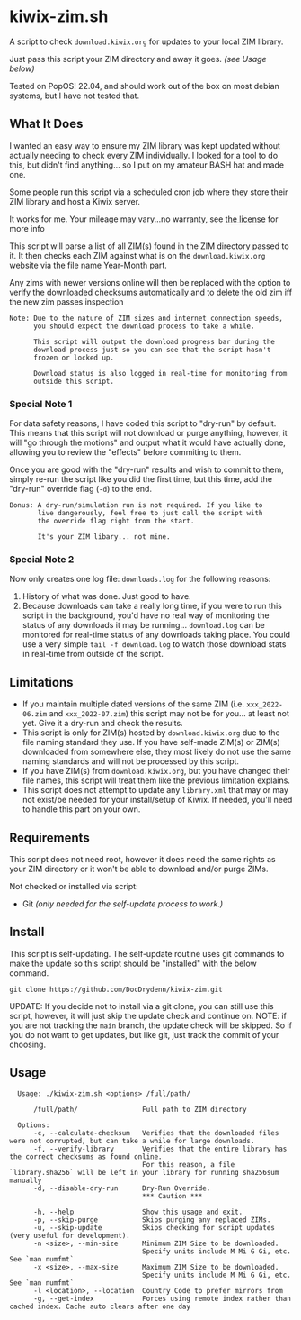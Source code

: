 # kiwix-zim.sh

A script to check `download.kiwix.org` for updates to your local ZIM library.

Just pass this script your ZIM directory and away it goes. *(see Usage below)*

Tested on PopOS! 22.04, and should work out of the box on most debian systems, but I have not tested that.

## What It Does

I wanted an easy way to ensure my ZIM library was kept updated without actually needing to check every ZIM individually. I looked for a tool to do this, but didn't find anything... so I put on my amateur BASH hat and made one.

Some people run this script via a scheduled cron job where they store their ZIM library and host a Kiwix server. <!-- After it's complete, I follow it up with an automated call to update my `library.xml` for the Kiwix server (Note: this part is not provided via this script). This keeps my ZIM library and Kiwix server updated.-->

It works for me. Your mileage may vary...no warranty, see [the license](./LICENSE) for more info

This script will parse a list of all ZIM(s) found in the ZIM directory passed to it. It then checks each ZIM against what is on the `download.kiwix.org` website via the file name Year-Month part.

Any zims with newer versions online will then be replaced with the option to verify the downloaded checksums automatically and to delete the old zim iff the new zim passes inspection

```text
Note: Due to the nature of ZIM sizes and internet connection speeds, 
      you should expect the download process to take a while.

      This script will output the download progress bar during the 
      download process just so you can see that the script hasn't 
      frozen or locked up.

      Download status is also logged in real-time for monitoring from
      outside this script.
```

### Special Note 1

For data safety reasons, I have coded this script to "dry-run" by default. This means that this script will not download or purge anything, however, it will "go through the motions" and output what it would have actually done, allowing you to review the "effects" before commiting to them.

Once you are good with the "dry-run" results and wish to commit to them, simply re-run the script like you did the first time, but this time, add the "dry-run" override flag (`-d`) to the end.

```text
Bonus: A dry-run/simulation run is not required. If you like to 
       live dangerously, feel free to just call the script with 
       the override flag right from the start. 

       It's your ZIM libary... not mine.
```

### Special Note 2

Now only creates one log file: `downloads.log` for the following reasons:

1. History of what was done. Just good to have.
2. Because downloads can take a really long time, if you were to run this script in the background, you'd have no real way of monitoring the status of any downloads it may be running... `download.log` can be monitored for real-time status of any downloads taking place. You could use a very simple `tail -f download.log` to watch those download stats in real-time from outside of the script.

## Limitations

- If you maintain multiple dated versions of the same ZIM (i.e. `xxx_2022-06.zim` and `xxx_2022-07.zim`) this script may not be for you... at least not yet. Give it a dry-run and check the results.
- This script is only for ZIM(s) hosted by `download.kiwix.org` due to the file naming standard they use. If you have self-made ZIM(s) or ZIM(s) downloaded from somewhere else, they most likely do not use the same naming standards and will not be processed by this script.
- If you have ZIM(s) from `download.kiwix.org`, but you have changed their file names, this script will treat them like the previous limitation explains.
- This script does not attempt to update any `library.xml` that may or may not exist/be needed for your install/setup of Kiwix. If needed, you'll need to handle this part on your own.

## Requirements

This script does not need root, however it does need the same rights as your ZIM directory or it won't be able to download and/or purge ZIMs.

Not checked or installed via script:

- Git *(only needed for the self-update process to work.)*

## Install

This script is self-updating. The self-update routine uses git commands to make the update so this script should be "installed" with the below command.

```text
git clone https://github.com/DocDrydenn/kiwix-zim.git
```

UPDATE: If you decide not to install via a git clone, you can still use this script, however, it will just skip the update check and continue on.
NOTE: if you are not tracking the `main` branch, the update check will be skipped. So if you do not want to get updates, but like git, just track the commit of your choosing.

## Usage

```text
  Usage: ./kiwix-zim.sh <options> /full/path/
  
      /full/path/                Full path to ZIM directory
  
  Options:
      -c, --calculate-checksum   Verifies that the downloaded files were not corrupted, but can take a while for large downloads.
      -f, --verify-library       Verifies that the entire library has the correct checksums as found online.
                                 For this reason, a file `library.sha256` will be left in your library for running sha256sum manually
      -d, --disable-dry-run      Dry-Run Override.
                                 *** Caution ***
  
      -h, --help                 Show this usage and exit.
      -p, --skip-purge           Skips purging any replaced ZIMs.
      -u, --skip-update          Skips checking for script updates (very useful for development).
      -n <size>, --min-size      Minimum ZIM Size to be downloaded.
                                 Specify units include M Mi G Gi, etc. See `man numfmt`
      -x <size>, --max-size      Maximum ZIM Size to be downloaded.
                                 Specify units include M Mi G Gi, etc. See `man numfmt`
      -l <location>, --location  Country Code to prefer mirrors from
      -g, --get-index            Forces using remote index rather than cached index. Cache auto clears after one day
```
